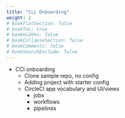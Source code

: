 ```yaml
---
title: "Cci Onboarding"
weight: 2
# bookFlatSection: false
# bookToc: true
# bookHidden: false
# bookCollapseSection: false
# bookComments: false
# bookSearchExclude: false
---
```

- CCI onboarding
  - Clone sample repo, no config
  - Adding project with starter config
  - CircleCI app vocabulary and UI/views
    - jobs
    - workflows
    - pipelines